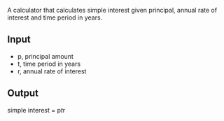 A calculator that calculates simple interest given principal, annual rate of interest and time period in years.

## Input
- p, principal amount
- t, time period in years
- r, annual rate of interest

## Output
simple interest = p*t*r
